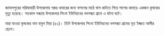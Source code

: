 জামালপুরের সরিষাবাড়ী উপজেলায় গরুর খাবারের জন্য ফসলের মাঠে ঘাস কাটতে গিয়ে সাপের কামড়ে একজন কৃষকের মৃত্যু হয়েছে। গতকাল সন্ধ্যায় উপজেলার পিংনা ইউনিয়নের নলসন্ধ্যা গ্রামে এ ঘটনা ঘটে।

মারা যাওয়া কৃষকের নাম বাবুল মিয়া (৫০)। তিনি উপজেলার পিংনা ইউনিয়নের নলসন্ধ্যা গ্রামের মৃত ইজ্জত আলীর ছেলে।
